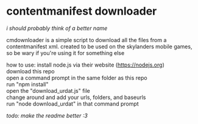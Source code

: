 # contentmanifest downloader  
*i should probably think of a better name*  
  
cmdownloader is a simple script to download all the files from a contentmanifest xml.
created to be used on the skylanders mobile games, so be wary if you're using it for something else  
  
how to use:
install node.js via their website (https://nodejs.org)  
download this repo  
open a command prompt in the same folder as this repo  
run "npm install"  
open the "download_urdat.js" file  
change around and add your urls, folders, and baseurls  
run "node download_urdat" in that command prompt  

*todo: make the readme better :3*
